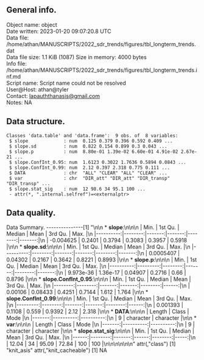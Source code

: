 <!-- This is a markdown file. -->


 General info.
---------------

Object name:    object      
Date written:   2023-01-20 09:07:20.8 UTC  
Data file:      /home/athan/MANUSCRIPTS/2022_sdr_trends/figures/tbl_longterm_trends.dat      
Data file size: 1.1 KiB (1087) 
Size in memory: 4000 bytes      
Info file:      /home/athan/MANUSCRIPTS/2022_sdr_trends/figures/tbl_longterm_trends.inf.md      
Script name:    Script name could not be resolved      
User@Host:      athan@tyler   
Contact:        <lapauththanasis@gmail.com>      
Notes:          NA      


 Data structure.
-----------------

```
Classes 'data.table' and 'data.frame':	9 obs. of  8 variables:
 $ slope             : num  0.125 0.379 0.396 0.592 0.409 ...
 $ slope.sd          : num  0.822 0.154 0.899 0.3 0.043 ...
 $ slope.p           : num  8.80e-01 1.39e-02 6.60e-01 4.91e-02 2.67e-21 ...
 $ slope.ConfInt_0.95: num  1.6123 0.3022 1.7636 0.5894 0.0843 ...
 $ slope.ConfInt_0.99: num  2.12 0.397 2.318 0.775 0.111 ...
 $ DATA              : chr  "ALL" "CLEAR" "ALL" "CLEAR" ...
 $ var               : chr  "DIR_att" "DIR_att" "DIR_transp" "DIR_transp" ...
 $ slope.stat_sig    : num  12 98.6 34 95.1 100 ...
 - attr(*, ".internal.selfref")=<externalptr> 
```


 Data quality.
---------------
 Data Summary.
---------------[1] "\n\n  * **slope**:\n\n\n    |      Min. | 1st Qu. | Median |   Mean | 3rd Qu. |   Max. |\n    |----------:|--------:|-------:|-------:|--------:|-------:|\n    | -0.004625 |  0.2401 | 0.3794 | 0.3083 |  0.3957 | 0.5918 |\n\n  * **slope.sd**:\n\n\n    |      Min. | 1st Qu. | Median |   Mean | 3rd Qu. |   Max. |\n    |----------:|--------:|-------:|-------:|--------:|-------:|\n    | 0.0005407 | 0.04302 | 0.2167 | 0.3642 |  0.8221 | 0.8993 |\n\n  * **slope.p**:\n\n\n    |      Min. |  1st Qu. |  Median |   Mean | 3rd Qu. |   Max. |\n    |----------:|---------:|--------:|-------:|--------:|-------:|\n    | 9.973e-36 | 1.36e-17 | 0.04907 | 0.2716 |    0.66 | 0.8796 |\n\n  * **slope.ConfInt_0.95**:\n\n\n    |    Min. | 1st Qu. | Median |   Mean | 3rd Qu. |  Max. |\n    |--------:|--------:|-------:|-------:|--------:|------:|\n    | 0.00106 | 0.08433 | 0.4251 | 0.7144 |   1.612 | 1.764 |\n\n  * **slope.ConfInt_0.99**:\n\n\n    |     Min. | 1st Qu. | Median |   Mean | 3rd Qu. |  Max. |\n    |---------:|--------:|-------:|-------:|--------:|------:|\n    | 0.001393 |  0.1108 |  0.559 | 0.9392 |    2.12 | 2.318 |\n\n  * **DATA**:\n\n\n    | Length |     Class |      Mode |\n    |-------:|----------:|----------:|\n    |      9 | character | character |\n\n  * **var**:\n\n\n    | Length |     Class |      Mode |\n    |-------:|----------:|----------:|\n    |      9 | character | character |\n\n  * **slope.stat_sig**:\n\n\n    |  Min. | 1st Qu. | Median |  Mean | 3rd Qu. | Max. |\n    |------:|--------:|-------:|------:|--------:|-----:|\n    | 12.04 |      34 |  95.09 | 72.84 |     100 |  100 |\n\n\n<!-- end of list -->\n\n\n"
attr(,"class")
[1] "knit_asis"
attr(,"knit_cacheable")
[1] NA
